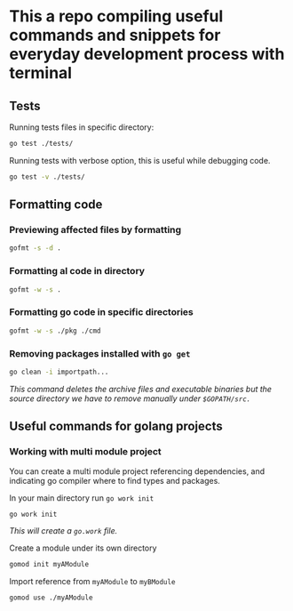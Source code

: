 # This a repo compiling useful commands and snippets for everyday development process with terminal

## Tests

Running tests files in specific directory:

```bash
go test ./tests/
```

Running tests with verbose option, this is useful while debugging code.

```bash
go test -v ./tests/
```

## Formatting code

### Previewing affected files by formatting

```bash
gofmt -s -d .
```

### Formatting al code in directory

```bash
gofmt -w -s .
```

### Formatting go code in specific directories

```bash
gofmt -w -s ./pkg ./cmd
```

### Removing packages installed with `go get`

```bash
go clean -i importpath...
```

*This command deletes the archive files and executable binaries but the source directory we have to remove manually under `$GOPATH/src.`*

## Useful commands for golang projects

### Working with multi module project

You can create a multi module project referencing dependencies, and indicating go compiler where to find types and packages.

In your main directory run `go work init`

```bash
go work init
```

_This will create a `go.work` file._

Create a module under its own directory

```bash
gomod init myAModule
```

Import reference from `myAModule` to `myBModule`

```bash
gomod use ./myAModule
```
